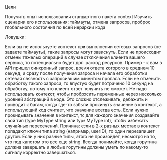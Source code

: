 Цели

Получить опыт использования стандартного пакета context
Изучить сценарии его использования: таймауты, отмена запросов, проброс глобального состояния по всей иерархии кода

Ловушки:

Если вы не используете контекст при выполнении сетевых запросов (не задаете таймауты), такие запросы могут зависнуть.
Если не происходит отмены тяжелых операций в случае отключения клиента вашего сервиса, то потенциально будет доп. расход ресурсов. Пример - к вам в API пришел синхронный запрос, время ответа которого в среднем 10 секунд, и сразу после получения запроса и начала его обработки сетевая связность с запросившим клиентом пропала. Если не отменить обработку такого запроса, то впустую будет потрачено 10 секунд на обработку, потому что клиент ответ получить не сможет.
Не надо использовать контекст, чтобы пробросить переменные через несколько уровней абстракций в коде. Это сложно отслеживать, дебажить и приводит к багам, когда где-то забыли прокинуть значение в контекст, а использующий код считает, что значение всегда есть.
Если нужно прокидывать значения в контекст, то для каждого значения создавайте свой тип (type MyType string или type MyType int), чтобы избежать случайных пересечений. Причина: если в 2-х разных местах в контекст попадают ключи типа string (например, userID), то один перезапишет другой. Если у них разные типы, этого не произойдет, несмотря на то, что под капотом это все еще string.
Всегда понимайте, когда горутина должна завершать и любые горутины должны уметь по какому-то сигналу корректно завершаться.